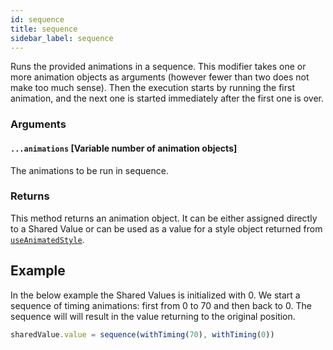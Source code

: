 ```yaml
---
id: sequence
title: sequence
sidebar_label: sequence
---
```


Runs the provided animations in a sequence.
This modifier takes one or more animation objects as arguments (however fewer than two does not make too much sense).
Then the execution starts by running the first animation, and the next one is started immediately after the first one is over.

### Arguments

#### `...animations` [Variable number of animation objects]

The animations to be run in sequence.

### Returns

This method returns an animation object. It can be either assigned directly to a Shared Value or can be used as a value for a style object returned from [`useAnimatedStyle`](useAnimatedStyle).

## Example

In the below example the Shared Values is initialized with 0.
We start a sequence of timing animations: first from 0 to 70 and then back to 0.
The sequence will will result in the value returning to the original position.

```js
sharedValue.value = sequence(withTiming(70), withTiming(0))
```

